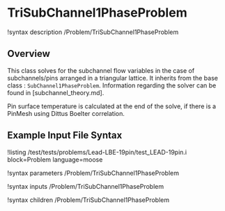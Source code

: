 # TriSubChannel1PhaseProblem

!syntax description /Problem/TriSubChannel1PhaseProblem

## Overview

<!-- -->

This class solves for the subchannel flow variables in the case of subchannels/pins arranged in a triangular lattice.
It inherits from the base class : `SubChannel1PhaseProblem`. Information regarding the solver can be found in [subchannel_theory.md].

Pin surface temperature is calculated at the end of the solve, if there is a PinMesh using Dittus Boelter correlation.

## Example Input File Syntax

!listing /test/tests/problems/Lead-LBE-19pin/test_LEAD-19pin.i block=Problem language=moose

!syntax parameters /Problem/TriSubChannel1PhaseProblem

!syntax inputs /Problem/TriSubChannel1PhaseProblem

!syntax children /Problem/TriSubChannel1PhaseProblem
